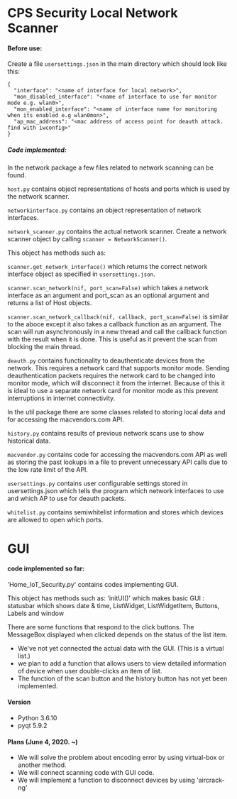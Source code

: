 # CPS Security Local Network Scanner

#### Before use:

Create a file `usersettings.json` in the main directory which should look like this:
```
{
  "interface": "<name of interface for local network>",
  "mon_disabled_interface": "<name of interface to use for monitor mode e.g. wlan0>",
  "mon_enabled_interface": "<name of interface name for monitoring when its enabled e.g wlan0mon>",
  "ap_mac_address": "<mac address of access point for deauth attack. find with iwconfig>"
}
```

##### Code implemented:

In the network package a few files related to network scanning can be found.
 
`host.py` contains object representations of hosts and ports which is used by the network scanner.

`networkinterface.py` contains an object representation of network interfaces. 

`network_scanner.py` contains the actual network scanner. Create a network scanner object by calling `scanner = NetworkScanner()`.

This object has methods such as:

`scanner.get_network_interface()` which returns the correct network interface object as specified in `usersettings.json`.

`scanner.scan_network(nif, port_scan=False)` which takes a network interface as an argument and port_scan as an optional argument and returns a list of Host objects.

`scanner.scan_network_callback(nif, callback, port_scan=False)` is similar to the aboce except it also takes a callback function as an argument. The scan will run asynchronously in a new thread and call the callback function with the result when it is done. This is useful as it prevent the scan from blocking the main thread.

`deauth.py` contains functionality to deauthenticate devices from the network. This requires a network card that supports monitor
mode. Sending deauthentication packets requires the network card to be changed into monitor mode, which will disconnect it from
the internet. Because of this it is ideal to use a separate network card for monitor mode as this prevent interruptions in
internet connectivity.

In the util package there are some classes related to storing local data and for accessing the macvendors.com API.

`history.py` contains results of previous network scans use to show historical data.

`macvendor.py` contains code for accessing the macvendors.com API as well as storing the past lookups in a file to prevent
unnecessary API calls due to the low rate limit of the API.

`usersettings.py` contains user configurable settings stored in usersettings.json which tells the program which network 
interfaces to use and which AP to use for deauth packets.

`whitelist.py` contains semiwhitelist information and stores which devices are allowed to open which ports.

 # GUI
 
 #### code implemented so far:
 
 'Home_IoT_Security.py' contains codes implementing GUI.
 
 This object has methods such as:
 'initUI()' which makes basic GUI : statusbar which shows date & time, ListWidget, ListWidgetItem, Buttons, Labels and window
 
 There are some functions that respond to the click buttons.
 The MessageBox displayed when clicked depends on the status of the list item.
 
 - We've not yet connected the actual data with the GUI. (This is a virtual list.)
 - we plan to add a function that allows users to view detailed information of device when user double-clicks an item of list.
 - The function of the scan button and the history button has not yet been implemented.
 
 
 #### Version
 - Python 3.6.10
 - pyqt 5.9.2
 
 
 #### Plans (June 4, 2020. ~)
 - We will solve the problem about encoding error by using virtual-box or another method.
 - We will connect scanning code with GUI code.
 - We will implement a function to disconnect devices by using 'aircrack-ng'
